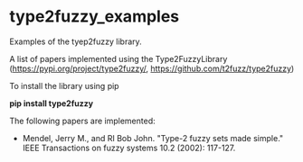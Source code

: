 # type2fuzzy_examples
Examples of the tyep2fuzzy library.

A list of papers implemented using the Type2FuzzyLibrary (https://pypi.org/project/type2fuzzy/, https://github.com/t2fuzz/type2fuzzy)


To install the library using pip

**pip install type2fuzzy**

The following papers are implemented:
* Mendel, Jerry M., and RI Bob John. "Type-2 fuzzy sets made simple." IEEE Transactions on fuzzy systems 10.2 (2002): 117-127.

